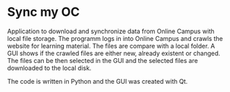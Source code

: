 # Sync my OC

Application to download and synchronize data from Online Campus with local file storage.
The programm logs in into Online Campus and crawls the website for learning material.
The files are compare with a local folder. A GUI shows if the crawled files are either new, already existent or changed. 
The files can be then selected in the GUI and the selected files are downloaded to the local disk.

The code is written in Python and the GUI was created with Qt. 